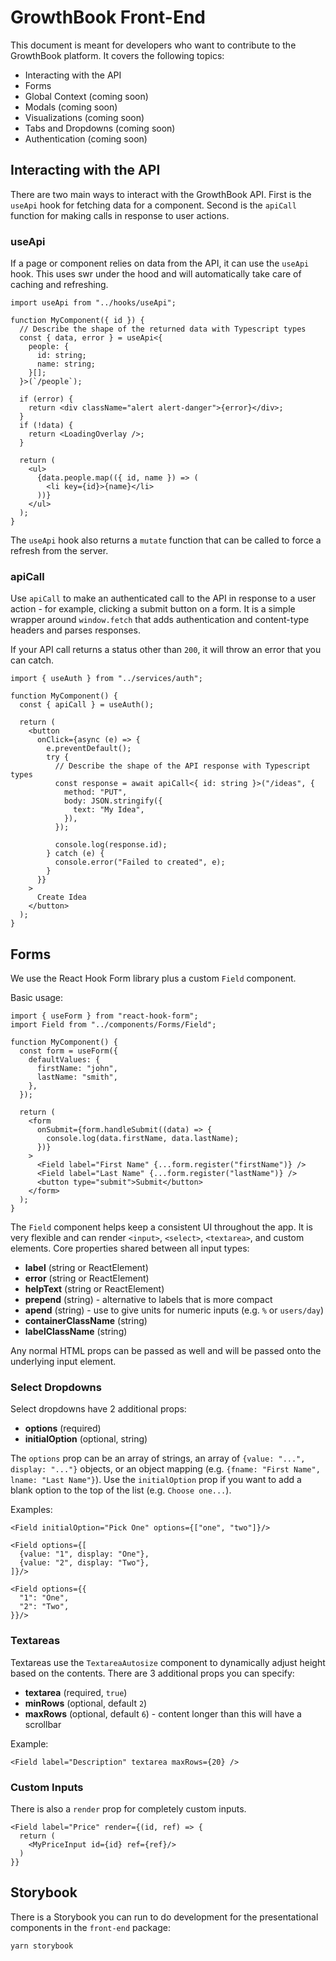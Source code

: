 # GrowthBook Front-End

This document is meant for developers who want to contribute to the GrowthBook platform. It covers the following topics:

- Interacting with the API
- Forms
- Global Context (coming soon)
- Modals (coming soon)
- Visualizations (coming soon)
- Tabs and Dropdowns (coming soon)
- Authentication (coming soon)

## Interacting with the API

There are two main ways to interact with the GrowthBook API. First is the `useApi` hook for fetching data for a component. Second is the `apiCall` function for making calls in response to user actions.

### useApi

If a page or component relies on data from the API, it can use the `useApi` hook.
This uses swr under the hood and will automatically take care of caching and refreshing.

```tsx
import useApi from "../hooks/useApi";

function MyComponent({ id }) {
  // Describe the shape of the returned data with Typescript types
  const { data, error } = useApi<{
    people: {
      id: string;
      name: string;
    }[];
  }>(`/people`);

  if (error) {
    return <div className="alert alert-danger">{error}</div>;
  }
  if (!data) {
    return <LoadingOverlay />;
  }

  return (
    <ul>
      {data.people.map(({ id, name }) => (
        <li key={id}>{name}</li>
      ))}
    </ul>
  );
}
```

The `useApi` hook also returns a `mutate` function that can be called to force a refresh from the server.

### apiCall

Use `apiCall` to make an authenticated call to the API in response to a user action - for example, clicking a submit button on a form. It is a simple wrapper around `window.fetch` that adds authentication and content-type headers and parses responses.

If your API call returns a status other than `200`, it will throw an error that you can catch.

```tsx
import { useAuth } from "../services/auth";

function MyComponent() {
  const { apiCall } = useAuth();

  return (
    <button
      onClick={async (e) => {
        e.preventDefault();
        try {
          // Describe the shape of the API response with Typescript types
          const response = await apiCall<{ id: string }>("/ideas", {
            method: "PUT",
            body: JSON.stringify({
              text: "My Idea",
            }),
          });

          console.log(response.id);
        } catch (e) {
          console.error("Failed to created", e);
        }
      }}
    >
      Create Idea
    </button>
  );
}
```

## Forms

We use the React Hook Form library plus a custom `Field` component.

Basic usage:

```tsx
import { useForm } from "react-hook-form";
import Field from "../components/Forms/Field";

function MyComponent() {
  const form = useForm({
    defaultValues: {
      firstName: "john",
      lastName: "smith",
    },
  });

  return (
    <form
      onSubmit={form.handleSubmit((data) => {
        console.log(data.firstName, data.lastName);
      })}
    >
      <Field label="First Name" {...form.register("firstName")} />
      <Field label="Last Name" {...form.register("lastName")} />
      <button type="submit">Submit</button>
    </form>
  );
}
```

The `Field` component helps keep a consistent UI throughout the app. It is very flexible and can render `<input>`, `<select>`, `<textarea>`, and custom elements. Core properties shared between all input types:

- **label** (string or ReactElement)
- **error** (string or ReactElement)
- **helpText** (string or ReactElement)
- **prepend** (string) - alternative to labels that is more compact
- **apend** (string) - use to give units for numeric inputs (e.g. `%` or `users/day`)
- **containerClassName** (string)
- **labelClassName** (string)

Any normal HTML props can be passed as well and will be passed onto the underlying input element.

### Select Dropdowns

Select dropdowns have 2 additional props:

- **options** (required)
- **initialOption** (optional, string)

The `options` prop can be an array of strings, an array of `{value: "...", display: "..."}` objects, or an object mapping (e.g. `{fname: "First Name", lname: "Last Name"}`). Use the `initialOption` prop if you want to add a blank option to the top of the list (e.g. `Choose one...`).

Examples:

```tsx
<Field initialOption="Pick One" options={["one", "two"]}/>

<Field options={[
  {value: "1", display: "One"},
  {value: "2", display: "Two"},
]}/>

<Field options={{
  "1": "One",
  "2": "Two",
}}/>
```

### Textareas

Textareas use the `TextareaAutosize` component to dynamically adjust height based on the contents. There are 3 additional props you can specify:

- **textarea** (required, `true`)
- **minRows** (optional, default `2`)
- **maxRows** (optional, default `6`) - content longer than this will have a scrollbar

Example:

```tsx
<Field label="Description" textarea maxRows={20} />
```

### Custom Inputs

There is also a `render` prop for completely custom inputs.

```tsx
<Field label="Price" render={(id, ref) => {
  return (
    <MyPriceInput id={id} ref={ref}/>
  )
}}
```

## Storybook

There is a Storybook you can run to do development for the presentational components in the `front-end` package:

    yarn storybook
